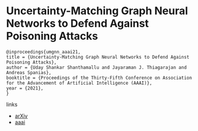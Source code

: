 # Uncertainty-Matching Graph Neural Networks to Defend Against Poisoning Attacks

```
@inproceedings{umgnn_aaai21,
title = {Uncertainty-Matching Graph Neural Networks to Defend Against Poisoning Attacks},
author = {Uday Shankar Shanthamallu and Jayaraman J. Thiagarajan and Andreas Spanias},
booktitle = {Proceedings of the Thirty-Fifth Conference on Association for the Advancement of Artificial Intelligence (AAAI)},
year = {2021},
}
```

links
- [arXiv](https://arxiv.org/abs/2009.14455)
- [aaai](https://www.aaai.org/AAAI21Papers/AAAI-4382.ShanthamalluU.pdf)
